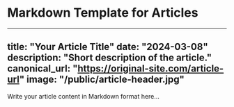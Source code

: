 # Markdown Template for Articles
---
title: "Your Article Title"
date: "2024-03-08"
description: "Short description of the article."
canonical_url: "https://original-site.com/article-url"
image: "/public/article-header.jpg"
---

Write your article content in Markdown format here...
